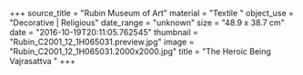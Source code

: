 +++
source_title = "Rubin Museum of Art"
material = "Textile "
object_use = "Decorative | Religious"
date_range = "unknown"
size = "48.9 x 38.7 cm"
date = "2016-10-19T20:11:05.762545"
thumbnail = "Rubin_C2001_12_1H065031.preview.jpg"
image = "Rubin_C2001_12_1H065031.2000x2000.jpg"
title = "The Heroic Being Vajrasattva "
+++
